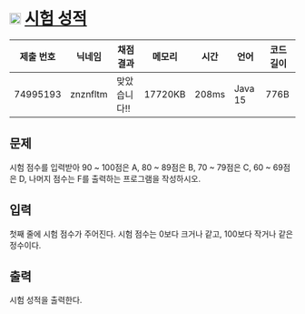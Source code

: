 # <img width="20px"  src="https://d2gd6pc034wcta.cloudfront.net/tier/1.svg" class="solvedac-tier"> [시험 성적](https://www.acmicpc.net/problem/9498) 

| 제출 번호 | 닉네임 | 채점 결과 | 메모리 | 시간 | 언어 | 코드 길이 |
|---|---|---|---|---|---|---|
|74995193|znznfltm|맞았습니다!! |17720KB|208ms|Java 15|776B|

## 문제
<p>시험 점수를 입력받아 90 ~ 100점은 A, 80 ~ 89점은 B, 70 ~ 79점은 C, 60 ~ 69점은 D, 나머지 점수는 F를 출력하는 프로그램을 작성하시오.</p>

## 입력
<p>첫째 줄에 시험 점수가 주어진다. 시험 점수는 0보다 크거나 같고, 100보다 작거나 같은 정수이다.</p>

## 출력
<p>시험 성적을 출력한다.</p>

